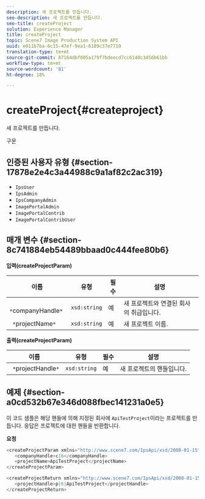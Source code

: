 ```yaml
---
description: 새 프로젝트를 만듭니다.
seo-description: 새 프로젝트를 만듭니다.
seo-title: createProject
solution: Experience Manager
title: createProject
topic: Scene7 Image Production System API
uuid: e011b7ba-6c15-47ef-9ea1-6189c37e7719
translation-type: tm+mt
source-git-commit: 87164dbf805a179f7bdeecd7cc6140c3456b61bb
workflow-type: tm+mt
source-wordcount: '81'
ht-degree: 18%

---
```



# createProject{#createproject}

새 프로젝트를 만듭니다.

구문

## 인증된 사용자 유형 {#section-17878e2e4c3a44988c9a1af82c2ac319}

* `IpsUser`
* `IpsAdmin`
* `IpsCompanyAdmin`
* `ImagePortalAdmin`
* `ImagePortalContrib`
* `ImagePortalContribUser`

## 매개 변수 {#section-8c741884eb54489bbaad0c444fee80b6}

**입력(createProjectParam)**

| 이름 | 유형 | 필수 | 설명 |
|---|---|---|---|
| ` *`companyHandle`*` | `xsd:string` | 예 | 새 프로젝트와 연결된 회사의 취급입니다. |
| ` *`projectName`*` | `xsd:string` | 예 | 새 프로젝트 이름. |

**출력(createProjectParam)**

| 이름 | 유형 | 필수 | 설명 |
|---|---|---|---|
| ` *`projectHandle`*` | `xsd:string` | 예 | 새 프로젝트의 핸들입니다. |

## 예제 {#section-a0cd532b67e346d088fbec141231a0e5}

이 코드 샘플은 해당 핸들에 의해 지정된 회사에 `ApiTestProject`이라는 프로젝트를 만듭니다. 응답은 프로젝트에 대한 핸들을 반환합니다.

**요청**

```java
<createProjectParam xmlns="http://www.scene7.com/IpsApi/xsd/2008-01-15">
   <companyHandle>c|6</companyHandle>
   <projectName>ApiTestProject</projectName>
</createProjectParam>
```

```java
<createProjectReturn xmlns="http://www.scene7.com/IpsApi/xsd/2008-01-15">
   <projectHandle>p|6|ApiTestProject</projectHandle>
</createProjectReturn>
```


